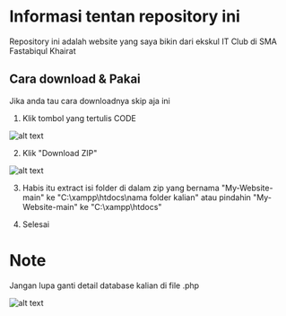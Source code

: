 # Informasi tentan repository ini

Repository ini adalah website yang saya bikin dari ekskul IT Club di SMA Fastabiqul Khairat

## Cara download & Pakai

Jika anda tau cara downloadnya skip aja ini

1. Klik tombol yang tertulis CODE

![alt text](https://i.imgur.com/ByM427A.png)

2. Klik "Download ZIP"

![alt text](https://i.imgur.com/C2Bvdvr.png)

3. Habis itu extract isi folder di dalam zip yang bernama "My-Website-main" ke "C:\xampp\htdocs\nama folder kalian" atau pindahin "My-Website-main" ke "C:\xampp\htdocs\"

4. Selesai

# Note

Jangan lupa ganti detail database kalian di file .php 

![alt text](https://i.imgur.com/41xTm9Q.png)
